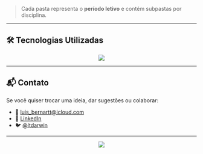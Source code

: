 
> Cada pasta representa o **período letivo** e contém subpastas por disciplina.

---

## 🛠️ Tecnologias Utilizadas

<p align="center">
  <img src="https://skillicons.dev/icons?i=python,c,cs,java,cpp,html,css,js,postgres,mysql,git,vscode" />
</p>

---

## 📬 Contato

Se você quiser trocar uma ideia, dar sugestões ou colaborar:

- 📧 luis_bernartt@icloud.com  
- 💼 [LinkedIn]([https://linkedin.com/in/luís%20henrique%20dallelaste%20bernartt](https://www.linkedin.com/in/lu%C3%ADs-henrique-dallelaste-bernartt-957811357?utm_source=share&utm_campaign=share_via&utm_content=profile&utm_medium=ios_app))
- 🐦 [@ltdarwin](https://twitter.com/ltdarwin)

---

<p align="center">
  <img src="https://readme-typing-svg.herokuapp.com?font=Fira+Code&weight=500&size=22&pause=1000&center=true&vCenter=true&width=435&lines=Desenvolvedor+backend+apaixonado+por+automação;Projetos+acadêmicos+em+constante+evolução;Orgulho+de+fazer+computação+%F0%9F%92%BB" />
</p>
